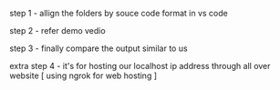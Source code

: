 step 1 - allign the folders by souce code format in vs code

step 2 - refer demo vedio

step 3 - finally compare the output similar to us 

extra step 4 - it's for hosting our localhost ip address through all over website [ using ngrok for web hosting ]
